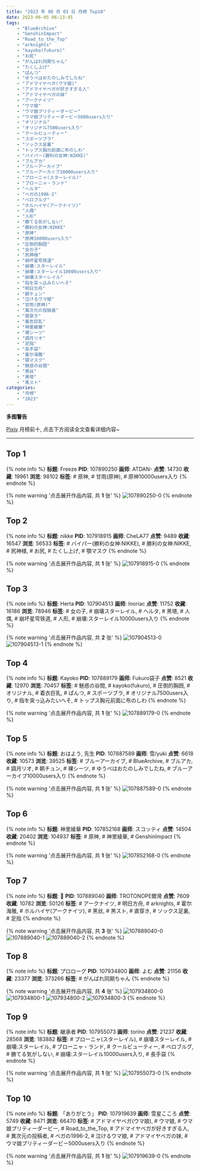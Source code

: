 ```yaml
---
title: "2023 年 06 月 03 日 月榜 Top10"
date: 2023-06-05 06:13:45
tags:
    - "BlueArchive"
    - "GenshinImpact"
    - "Road_to_the_Top"
    - "arknights"
    - "kayoko(fukuro)"
    - "お尻"
    - "がんばれ同期ちゃん"
    - "たくし上げ"
    - "ぱんつ"
    - "ゆうべはおたのしみでしたね"
    - "アドマイヤベガ(ウマ娘)"
    - "アドマイヤベガが好きすぎる人"
    - "アドマイヤベガの妹"
    - "アークナイツ"
    - "ウマ娘"
    - "ウマ娘プリティーダービー"
    - "ウマ娘プリティーダービー5000users入り"
    - "オリジナル"
    - "オリジナル7500users入り"
    - "クールビューティー"
    - "スポーツブラ"
    - "ソックス足裏"
    - "トップス胸元前面に布のしわ"
    - "バイパー(勝利の女神:NIKKE)"
    - "ブルアカ"
    - "ブルーアーカイブ"
    - "ブルーアーカイブ10000users入り"
    - "ブローニャ(スターレイル)"
    - "ブローニャ・ランド"
    - "ヘルタ"
    - "ベガの1996-2"
    - "ベロブルグ"
    - "ホルハイヤ(アークナイツ)"
    - "人偶"
    - "人形"
    - "勝てる気がしない"
    - "勝利の女神:NIKKE"
    - "原神"
    - "原神10000users入り"
    - "圧倒的胸囲"
    - "女の子"
    - "尻神様"
    - "崩坏星穹铁道"
    - "崩壊:スターレイル"
    - "崩壊:スターレイル10000users入り"
    - "崩壊スターレイル"
    - "指を突っ込みたいへそ"
    - "明日方舟"
    - "朝チュン"
    - "泣けるウマ娘"
    - "甘雨(原神)"
    - "異次元の投稿者"
    - "直穿き"
    - "着衣巨乳"
    - "神里綾華"
    - "裸シーツ"
    - "調月リオ"
    - "足指"
    - "長手袋"
    - "霍尔海雅"
    - "顎マスク"
    - "魅惑の谷間"
    - "黑丝"
    - "黑塔"
    - "黒スト"
categories:
    - "月榜"
    - "2023"
---
```


<i class="fa fa-triangle-exclamation"></i>**多图警告**<i class="fa fa-triangle-exclamation"></i>

[Pixiv](https://www.pixiv.net/) 月榜前十, 点击下方阅读全文查看详细内容~

<!-- more -->

---

## Top 1

{% note info %}
**标题**: Freeze
**PID**: 107890250 **画师**: ATDAN-
**点赞**: 14730 **收藏**: 19961 **浏览**: 98102
**标签**: # 原神, # 甘雨(原神), # 原神10000users入り
{% endnote %}

{% note warning '点击展开作品内容, 共 **1** 张' %}
![107890250-0](https://i.pixiv.re/img-original/img/2023/05/07/01/02/04/107890250_p0.jpg)
{% endnote %}

## Top 2

{% note info %}
**标题**: nikke
**PID**: 107918915 **画师**: CheLA77
**点赞**: 9489 **收藏**: 16547 **浏览**: 56533
**标签**: # バイパー(勝利の女神:NIKKE), # 勝利の女神:NIKKE, # 尻神様, # お尻, # たくし上げ, # 顎マスク
{% endnote %}

{% note warning '点击展开作品内容, 共 **1** 张' %}
![107918915-0](https://i.pixiv.re/img-original/img/2023/05/07/21/09/57/107918915_p0.jpg)
{% endnote %}

## Top 3

{% note info %}
**标题**: Herta
**PID**: 107904513 **画师**: Inoriac
**点赞**: 11752 **收藏**: 16186 **浏览**: 78946
**标签**: # 女の子, # 崩壊スターレイル, # ヘルタ, # 黑塔, # 人偶, # 崩坏星穹铁道, # 人形, # 崩壊:スターレイル10000users入り
{% endnote %}

{% note warning '点击展开作品内容, 共 **2** 张' %}
![107904513-0](https://i.pixiv.re/img-original/img/2023/05/07/13/53/40/107904513_p0.png)
![107904513-1](https://i.pixiv.re/img-original/img/2023/05/07/13/53/40/107904513_p1.png)
{% endnote %}

## Top 4

{% note info %}
**标题**: Kayoko
**PID**: 107889179 **画师**: Fukuro袋子
**点赞**: 8521 **收藏**: 12970 **浏览**: 70457
**标签**: # 魅惑の谷間, # kayoko(fukuro), # 圧倒的胸囲, # オリジナル, # 着衣巨乳, # ぱんつ, # スポーツブラ, # オリジナル7500users入り, # 指を突っ込みたいへそ, # トップス胸元前面に布のしわ
{% endnote %}

{% note warning '点击展开作品内容, 共 **1** 张' %}
![107889179-0](https://i.pixiv.re/img-original/img/2023/05/09/01/48/07/107889179_p0.jpg)
{% endnote %}

## Top 5

{% note info %}
**标题**: おはよう, 先生
**PID**: 107887589 **画师**: 雪/yuki
**点赞**: 6618 **收藏**: 10573 **浏览**: 39525
**标签**: # ブルーアーカイブ, # BlueArchive, # ブルアカ, # 調月リオ, # 朝チュン, # 裸シーツ, # ゆうべはおたのしみでしたね, # ブルーアーカイブ10000users入り
{% endnote %}

{% note warning '点击展开作品内容, 共 **1** 张' %}
![107887589-0](https://i.pixiv.re/img-original/img/2023/05/07/00/00/33/107887589_p0.jpg)
{% endnote %}

## Top 6

{% note info %}
**标题**: 神里綾華
**PID**: 107852168 **画师**: スコッティ
**点赞**: 14504 **收藏**: 20402 **浏览**: 104937
**标签**: # 原神, # 神里綾華, # GenshinImpact
{% endnote %}

{% note warning '点击展开作品内容, 共 **1** 张' %}
![107852168-0](https://i.pixiv.re/img-original/img/2023/05/06/00/00/41/107852168_p0.jpg)
{% endnote %}

## Top 7

{% note info %}
**标题**: 🐍
**PID**: 107889040 **画师**: TROTONOPE爾灣
**点赞**: 7609 **收藏**: 10782 **浏览**: 50126
**标签**: # アークナイツ, # 明日方舟, # arknights, # 霍尔海雅, # ホルハイヤ(アークナイツ), # 黑丝, # 黒スト, # 直穿き, # ソックス足裏, # 足指
{% endnote %}

{% note warning '点击展开作品内容, 共 **3** 张' %}
![107889040-0](https://i.pixiv.re/img-original/img/2023/05/07/01/11/29/107889040_p0.jpg)
![107889040-1](https://i.pixiv.re/img-original/img/2023/05/07/01/11/29/107889040_p1.jpg)
![107889040-2](https://i.pixiv.re/img-original/img/2023/05/07/01/11/29/107889040_p2.jpg)
{% endnote %}

## Top 8

{% note info %}
**标题**: プロローグ
**PID**: 107934800 **画师**: よむ
**点赞**: 21156 **收藏**: 23377 **浏览**: 373266
**标签**: # がんばれ同期ちゃん
{% endnote %}

{% note warning '点击展开作品内容, 共 **4** 张' %}
![107934800-0](https://i.pixiv.re/img-original/img/2023/05/08/08/08/15/107934800_p0.png)
![107934800-1](https://i.pixiv.re/img-original/img/2023/05/08/08/08/15/107934800_p1.png)
![107934800-2](https://i.pixiv.re/img-original/img/2023/05/08/08/08/15/107934800_p2.png)
![107934800-3](https://i.pixiv.re/img-original/img/2023/05/08/08/08/15/107934800_p3.png)
{% endnote %}

## Top 9

{% note info %}
**标题**: 継承者
**PID**: 107955073 **画师**: torino
**点赞**: 21237 **收藏**: 28568 **浏览**: 183882
**标签**: # ブローニャ(スターレイル), # 崩壊スターレイル, # 崩壊:スターレイル, # ブローニャ・ランド, # クールビューティー, # ベロブルグ, # 勝てる気がしない, # 崩壊:スターレイル10000users入り, # 長手袋
{% endnote %}

{% note warning '点击展开作品内容, 共 **1** 张' %}
![107955073-0](https://i.pixiv.re/img-original/img/2023/05/09/00/00/54/107955073_p0.jpg)
{% endnote %}

## Top 10

{% note info %}
**标题**: 「ありがとう」
**PID**: 107919639 **画师**: 雪星こころ
**点赞**: 5749 **收藏**: 8471 **浏览**: 66470
**标签**: # アドマイヤベガ(ウマ娘), # ウマ娘, # ウマ娘プリティーダービー, # Road_to_the_Top, # アドマイヤベガが好きすぎる人, # 異次元の投稿者, # ベガの1996-2, # 泣けるウマ娘, # アドマイヤベガの妹, # ウマ娘プリティーダービー5000users入り
{% endnote %}

{% note warning '点击展开作品内容, 共 **1** 张' %}
![107919639-0](https://i.pixiv.re/img-original/img/2023/05/21/03/06/28/107919639_p0.png)
{% endnote %}
